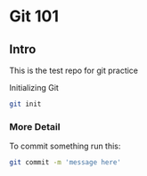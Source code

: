 # Git 101
## Intro


This is the test repo for git practice

Initializing Git

```sh
git init
```

### More Detail

To commit something run this:
```sh 
git commit -m 'message here'
```


